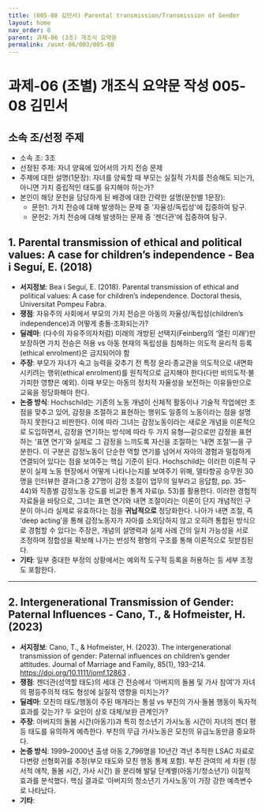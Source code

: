 ```yaml
---
title: (005-08 김민서) Parental transmission/Transmission of Gender
layout: home
nav_order: 8
parent: 과제-06 (3조) 개조식 요약문
permalink: /asmt-06/003/005-08
---
```


# 과제-06 (조별) 개조식 요약문 작성 005-08 김민서

## 소속 조/선정 주제

- 소속 조: 3조
- 선정된 주제: 자녀 양육에 있어서의 가치 전승 문제
- 주제에 대한 설명(1문장): 자녀를 양육할 때 부모는 실질적 가치를 전승해도 되는가, 아니면 가치 중립적인 태도를 유지해야 하는가? 
- 본인이 해당 문헌을 담당하게 된 배경에 대한 간략한 설명(문헌별 1문장):  
  - 문헌1: 가치 전승에 대해 발생하는 문제 중 '자율성/독립성'에 집중하여 탐구.
  - 문헌2: 가치 전승에 대해 발생하는 문제 중 '젠더관'에 집중하여 탐구.

## 1. Parental transmission of ethical and political values: A case for children’s independence - Bea i Seguí, E. (2018)

- **서지정보**: Bea i Seguí, E. (2018). Parental transmission of ethical and political values: A case for children’s independence. Doctoral thesis, Universitat Pompeu Fabra.
- **쟁점**: 자유주의 사회에서 부모의 가치 전승은 아동의 자율성/독립성(children’s independence)과 어떻게 충돌·조화되는가?
- **딜레마**: (다수의 자유주의자처럼) 미래의 개방된 선택지(Feinberg의 ‘열린 미래’)만 보장하면 가치 전승은 허용 vs 아동 현재의 독립성을 침해하는 의도적 윤리적 등록(ethical enrolment)은 금지되어야 함
- **주장**: 부모가 자녀가 숙고 능력을 갖추기 전 특정 윤리·종교관을 의도적으로 내면화시키려는 행위(ethical enrolment)를 원칙적으로 금지해야 한다(다만 비의도적·불가피한 영향은 예외). 이때 부모는 아동의 정치적 자율성을 보전하는 이유들만으로 교육을 정당화해야 한다.
- **논증 방식**: Hochschild는 기존의 노동 개념이 신체적 활동이나 기술적 작업에만 초점을 맞추고 있어, 감정을 조절하고 표현하는 행위도 일종의 노동이라는 점을 설명하지 못한다고 비판한다. 이에 따라 그녀는 감정노동이라는 새로운 개념을 이론적으로 도입하면서, 감정을 연기하는 방식에 따라 두 가지 유형—겉으로만 감정을 표현하는 ‘표면 연기’와 실제로 그 감정을 느끼도록 자신을 조절하는 ‘내면 조절’—을 구분한다. 이 구분은 감정노동이 단순한 역할 연기를 넘어서 자아의 경험과 밀접하게 연결되어 있다는 점을 보여주는 핵심 기준이 된다. Hochschild는 이러한 이론적 구분이 실제 노동 현장에서 어떻게 나타나는지를 보여주기 위해, 델타항공 승무원 30명을 인터뷰한 결과(그중 27명이 감정 조절이 업무의 일부라고 응답함, pp. 35–44)와 직종별 감정노동 강도를 비교한 통계 자료(p. 53)를 활용한다. 이러한 경험적 자료들을 바탕으로, 그녀는 표면 연기와 내면 조절이라는 이론이 단지 개념적인 구분이 아니라 실제로 유효하다는 점을 **귀납적으로** 정당화한다. 나아가 내면 조절, 즉 ‘deep acting’을 통해 감정노동자가 자아를 소외당하지 않고 오히려 통합된 방식으로 경험할 수 있다는 주장은, 개념의 설명력과 실제 사례 간의 일치 가능성을 서로 조정하며 정합성을 확보해 나가는 반성적 평형의 구조를 통해 이론적으로 뒷받침된다.
- **기타**: 일부 중대한 부정의 상황에서는 예외적 도구적 등록을 허용하는 등 세부 조정도 포함한다.

---

## 2. Intergenerational Transmission of Gender: Paternal Influences - Cano, T., & Hofmeister, H. (2023)

- **서지정보**: Cano, T., & Hofmeister, H. (2023). The intergenerational transmission of gender: Paternal influences on children’s gender attitudes. Journal of Marriage and Family, 85(1), 193–214. https://doi.org/10.1111/jomf.12863
.
- **쟁점**: 젠더관(성역할 태도)의 세대 간 전승에서 ‘아버지의 돌봄 및 가사 참여’가 자녀의 평등주의적 태도 형성에 실질적 영향을 미치는가?
- **딜레마**: 모친의 태도/행동이 주된 매개라는 통설 vs 부친의 가사·돌봄 행동이 독자적 효과를 갖는가? 두 요인이 상호 대체/보완 관계인가?
- **주장**: 아버지의 돌봄 시간(아동기)과 특히 청소년기 가사노동 시간이 자녀의 젠더 평등 태도를 유의하게 예측한다. 부친의 무급 가사노동은 모친의 유급노동만큼 중요하다.
- **논증 방식**: 1999–2000년 출생 아동 2,796명을 10년간 격년 추적한 LSAC 자료로 다변량 선형회귀를 추정(부모 태도와 모친 행동 통제 포함). 부친 관여의 세 차원 (정서적 애착, 돌봄 시간, 가사 시간) 을 분리해 발달 단계별(아동기/청소년기) 이질적 효과를 분석했다. 핵심 결과로 ‘아버지의 청소년기 가사노동’이 가장 강한 예측변수로 나타났다.
- **기타**:  

